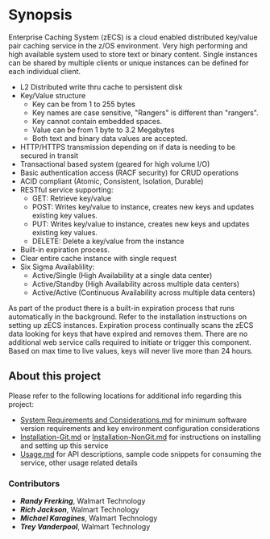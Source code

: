 # Synopsis

Enterprise Caching System (zECS) is a cloud enabled distributed key/value pair caching service in the z/OS environment. Very high performing and high available system used to store text or binary content. Single instances can be shared by multiple clients or unique instances can be defined for each individual client. 

- L2 Distributed write thru cache to persistent disk
- Key/Value structure
  - Key can be from 1 to 255 bytes
  - Key names are case sensitive, "Rangers" is different than "rangers".
  - Key cannot contain embedded spaces.
  - Value can be from 1 byte to 3.2 Megabytes
  - Both text and binary data values are accepted.
- HTTP/HTTPS transmission depending on if data is needing to be secured in transit
- Transactional based system (geared for high volume I/O)
- Basic authentication access (RACF security) for CRUD operations
- ACID compliant (Atomic, Consistent, Isolation, Durable)
- RESTful service supporting:
  - GET:    Retrieve key/value
  - POST:   Writes key/value to instance, creates new keys and updates existing key values.
  - PUT:    Writes key/value to instance, creates new keys and updates existing key values.
  - DELETE: Delete a key/value from the instance
- Built-in expiration process.
- Clear entire cache instance with single request
- Six Sigma Availablility:
  - Active/Single (High Availability at a single data center)
  - Active/Standby (High Availability across multiple data centers)
  - Active/Active (Continuous Availability across multiple data centers)
  
As part of the product there is a built-in expiration process that runs automatically in the background. Refer to the installation instructions on setting up zECS instances. Expiration process continually scans the zECS data looking for keys that have expired and removes them. There are no additional web service calls required to initiate or trigger this component. Based on max time to live values, keys will never live more than 24 hours.

## About this project 

Please refer to the following locations for additional info regarding this project:

- [System Requirements and Considerations.md](./System%20Requirements%20and%20Considerations.md) for minimum software version requirements and key environment configuration considerations
- [Installation-Git.md](./Installation-Git.md) or [Installation-NonGit.md](./Installation-NonGit.md) for instructions on installing and setting up this service
- [Usage.md](./Usage.md) for API descriptions, sample code snippets for consuming the service, other usage related details

### Contributors

- **_Randy Frerking_**,	Walmart Technology
- **_Rich Jackson_**, Walmart Technology
- **_Michael Karagines_**, Walmart Technology
- **_Trey Vanderpool_**, Walmart Technology

